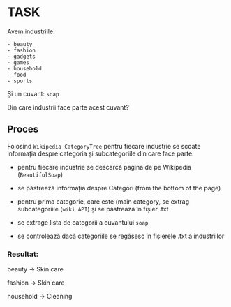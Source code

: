 

# TASK

Avem industriile:

	- beauty
	- fashion
	- gadgets
	- games
	- household
	- food
	- sports

Și un cuvant: ```soap```

Din care industrii face parte acest cuvant?


## Proces 

Folosind ```Wikipedia CategoryTree``` pentru fiecare industrie se scoate informația despre categoria și subcategoriile din care face parte.

- pentru fiecare industrie se descarcă pagina de pe Wikipedia (```BeautifulSoap```)

- se păstrează informația despre Categori (from the bottom of the page)

- pentru prima  categorie, care este (main category, se extrag subcategoriile (```wiki API```) și se păstrează în fișier .txt


- se extrage lista de categorii a cuvantului ```soap```

- se controlează dacă categoriile se regăsesc în fișierele .txt a industriilor 


### Resultat:

beauty -> Skin care

fashion -> Skin care

household -> Cleaning